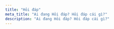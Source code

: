 ```yaml
---
title: "Hỏi đáp"
meta_title: "Ai đang Hỏi đáp? Hỏi đáp cái gì?"
description: "Ai đang Hỏi đáp? Hỏi đáp cái gì?"
---
```


